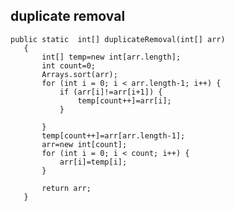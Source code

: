 ## duplicate removal

    public static  int[] duplicateRemoval(int[] arr)
       {
           int[] temp=new int[arr.length];
           int count=0;
           Arrays.sort(arr);
           for (int i = 0; i < arr.length-1; i++) {
               if (arr[i]!=arr[i+1]) {
                   temp[count++]=arr[i];
               }
               
           }
           temp[count++]=arr[arr.length-1];
           arr=new int[count];
           for (int i = 0; i < count; i++) {
               arr[i]=temp[i];
           }
           
           return arr;
       }



